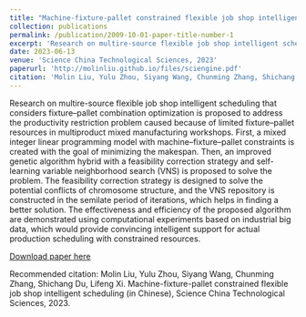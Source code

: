 ```yaml
---
title: "Machine-fixture-pallet constrained flexible job shop intelligent scheduling (in Chinese)"
collection: publications
permalink: /publication/2009-10-01-paper-title-number-1
excerpt: 'Research on multire-source flexible job shop intelligent scheduling that considers fixture–pallet combination optimization is proposed to address the productivity restriction problem caused because of limited fixture–pallet resources in multiproduct mixed manufacturing workshops. First, a mixed integer linear programming model with machine–fixture–pallet constraints is created with the goal of minimizing the makespan. Then, an improved genetic algorithm hybrid with a feasibility correction strategy and self-learning variable neighborhood search (VNS) is proposed to solve the problem. The feasibility correction strategy is designed to solve the potential conflicts of chromosome structure, and the VNS repository is constructed in the semilate period of iterations, which helps in finding a better solution. The effectiveness and efficiency of the proposed algorithm are demonstrated using computational experiments based on industrial big data, which would provide convincing intelligent support for actual production scheduling with constrained resources.'
date: 2023-06-13
venue: 'Science China Technological Sciences, 2023'
paperurl: 'http://molinliu.github.io/files/sciengine.pdf'
citation: 'Molin Liu, Yulu Zhou, Siyang Wang, Chunming Zhang, Shichang Du, Lifeng Xi. Machine-fixture-pallet constrained flexible job shop intelligent scheduling (in Chinese), Science China Technological Sciences, 2023'
---
```

Research on multire-source flexible job shop intelligent scheduling that considers fixture–pallet combination optimization is proposed to address the productivity restriction problem caused because of limited fixture–pallet resources in multiproduct mixed manufacturing workshops. First, a mixed integer linear programming model with machine–fixture–pallet constraints is created with the goal of minimizing the makespan. Then, an improved genetic algorithm hybrid with a feasibility correction strategy and self-learning variable neighborhood search (VNS) is proposed to solve the problem. The feasibility correction strategy is designed to solve the potential conflicts of chromosome structure, and the VNS repository is constructed in the semilate period of iterations, which helps in finding a better solution. The effectiveness and efficiency of the proposed algorithm are demonstrated using computational experiments based on industrial big data, which would provide convincing intelligent support for actual production scheduling with constrained resources.

[Download paper here](http://molinliu.github.io/files/sciengine.pdf)

Recommended citation: Molin Liu, Yulu Zhou, Siyang Wang, Chunming Zhang, Shichang Du, Lifeng Xi. Machine-fixture-pallet constrained flexible job shop intelligent scheduling (in Chinese), Science China Technological Sciences, 2023.
